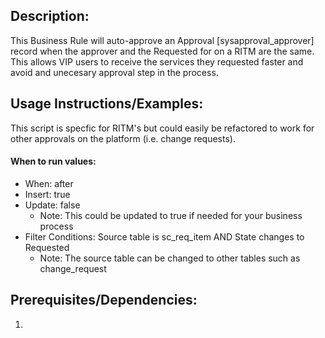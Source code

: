 ## Description:
This Business Rule will auto-approve an Approval [sysapproval_approver] record when the approver and the Requested for on a RITM are the same. This allows VIP users to receive the services they requested faster and avoid and unecesary approval step in the process.

## Usage Instructions/Examples:
This script is specfic for RITM's but could easily be refactored to work for other approvals on the platform (i.e. change requests).

#### When to run values:

- When: after
- Insert: true
- Update: false
    - Note: This could be updated to true if needed for your business process
- Filter Conditions: Source table is sc_req_item AND State changes to Requested
    - Note: The source table can be changed to other tables such as change_request

## Prerequisites/Dependencies:
1) 
